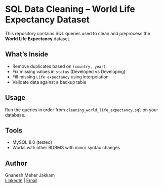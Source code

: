 # SQL Data Cleaning – World Life Expectancy Dataset

This repository contains SQL queries used to clean and preprocess the **World Life Expectancy** dataset.

## What’s Inside
- Remove duplicates based on `(country, year)`
- Fix missing values in `status` (Developed vs Developing)
- Fill missing `Life expectancy` using interpolation
- Validate data against a backup table

## Usage
Run the queries in order from `cleaning_world_life_expectancy.sql` on your database.

## Tools
- MySQL 8.0 (tested)
- Works with other RDBMS with minor syntax changes

## Author
Gnanesh Meher Jakkam  
[LinkedIn](https://www.linkedin.com/in/gnaneshmeherjakkam/) | [Email](mailto:gnaneshmeherjakkam@gmail.com)
